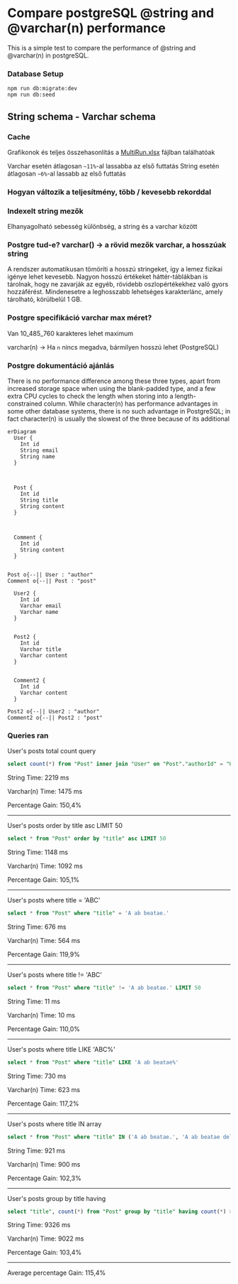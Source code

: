 
# Compare postgreSQL @string and @varchar(n) performance

This is a simple test to compare the performance of @string and @varchar(n) in postgreSQL.

### Database Setup

```
npm run db:migrate:dev
npm run db:seed 
```

## String schema - Varchar schema

### Cache

Grafikonok és teljes összehasonlítás a [MultiRun.xlsx](MultiRun.xlsx) fájlban találhatóak

Varchar esetén átlagosan `~11%`-al lassabba az első futtatás
String esetén átlagosan `~6%`-al lassabb az első futtatás

### Hogyan változik a teljesítmény, több / kevesebb rekorddal

### Indexelt string mezők

Elhanyagolható sebesség különbség, a string és a varchar között

### Postgre tud-e? varchar() -> a rövid mezők varchar, a hosszúak string

A rendszer automatikusan tömöríti a hosszú stringeket, 
így a lemez fizikai igénye lehet kevesebb. Nagyon hosszú értékeket 
háttér-táblákban is tárolnak, hogy ne zavarják az egyéb, 
rövidebb oszlopértékekhez való gyors hozzáférést. 
Mindenesetre a leghosszabb lehetséges karakterlánc, 
amely tárolható, körülbelül 1 GB.

### Postgre specifikáció varchar max méret?

Van 10_485_760 karakteres lehet maximum

varchar(n) -> Ha `n` nincs megadva, bármilyen hosszú lehet (PostgreSQL) 

### Postgre dokumentáció ajánlás

There is no performance difference among these three types, apart from increased storage
space when using the blank-padded type, and a few extra CPU cycles to check the length
when storing into a length-constrained column. While character(n) has performance advantages in some other database systems, there is no such advantage in PostgreSQL; in fact
character(n) is usually the slowest of the three because of its additional


```mermaid
erDiagram
  User {
    Int id
    String email
    String name  
  }
  


  Post {
    Int id
    String title
    String content      
  }
  


  Comment {
    Int id
    String content      
  }
  

Post o{--|| User : "author"
Comment o{--|| Post : "post"

  User2 {
    Int id
    Varchar email
    Varchar name  
  }


  Post2 {
    Int id
    Varchar title
    Varchar content  
  }


  Comment2 {
    Int id
    Varchar content  
  }

Post2 o{--|| User2 : "author"
Comment2 o{--|| Post2 : "post"
```

### Queries ran

User's posts total count query
```sql
select count(*) from "Post" inner join "User" on "Post"."authorId" = "User".id
```
String Time: 2219 ms

Varchar(n) Time: 1475 ms

Percentage Gain: 150,4%


---
User's posts order by title asc LIMIT 50
```sql
select * from "Post" order by "title" asc LIMIT 50
```
String Time: 1148 ms

Varchar(n) Time: 1092 ms

Percentage Gain: 105,1%


---
User's posts where title = 'ABC'
```sql
select * from "Post" where "title" = 'A ab beatae.'
```
String Time: 676 ms

Varchar(n) Time: 564 ms

Percentage Gain: 119,9%


---
User's posts where title != 'ABC'
```sql
select * from "Post" where "title" != 'A ab beatae.' LIMIT 50
```
String Time: 11 ms

Varchar(n) Time: 10 ms

Percentage Gain: 110,0%


---
User's posts where title LIKE 'ABC%'
```sql
select * from "Post" where "title" LIKE 'A ab beatae%'
```
String Time: 730 ms

Varchar(n) Time: 623 ms

Percentage Gain: 117,2%


---
User's posts where title IN array
```sql
select * from "Post" where "title" IN ('A ab beatae.', 'A ab beatae delectus.', 'Culpa debitis ut.', 'Molestias ipsum vero.')
```
String Time: 921 ms

Varchar(n) Time: 900 ms

Percentage Gain: 102,3%


---
User's posts group by title having
```sql
select "title", count(*) from "Post" group by "title" having count(*) > 2
```
String Time: 9326 ms

Varchar(n) Time: 9022 ms

Percentage Gain: 103,4%

---

Average percentage Gain: 115,4%